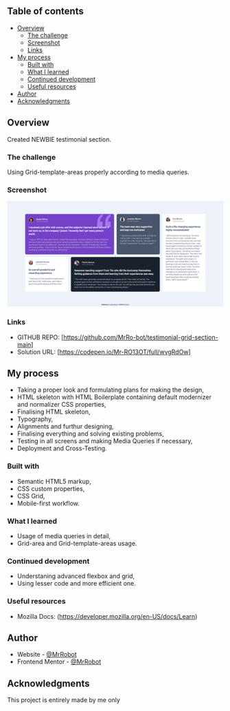 ## Table of contents

- [Overview](#overview)
  - [The challenge](#the-challenge)
  - [Screenshot](#screenshot)
  - [Links](#links)
- [My process](#my-process)
  - [Built with](#built-with)
  - [What I learned](#what-i-learned)
  - [Continued development](#continued-development)
  - [Useful resources](#useful-resources)
- [Author](#author)
- [Acknowledgments](#acknowledgments)

## Overview

Created NEWBIE testimonial section.

### The challenge

Using Grid-template-areas properly according to media queries.

### Screenshot

![](images/final.png)

### Links

- GITHUB REPO: [https://github.com/MrRo-bot/testimonial-grid-section-main]
- Solution URL: [https://codepen.io/Mr-RO13OT/full/wvgRdOw]

## My process

- Taking a proper look and formulating plans for making the design,
- HTML skeleton with HTML Boilerplate containing default modernizer and normalizer CSS properties,
- Finalising HTML skeleton,
- Typography,
- Alignments and furthur designing,
- Finalising everything and solving existing problems,
- Testing in all screens and making Media Queries if necessary,
- Deployment and Cross-Testing.

### Built with

- Semantic HTML5 markup,
- CSS custom properties,
- CSS Grid,
- Mobile-first workflow.

### What I learned

- Usage of media queries in detail,
- Grid-area and Grid-template-areas usage.

### Continued development

- Understaning advanced flexbox and grid,
- Using lesser code and more efficient one.

### Useful resources

- Mozilla Docs: (https://developer.mozilla.org/en-US/docs/Learn)

## Author

- Website - [@MrRobot](https://github.com/MrRo-bot)
- Frontend Mentor - [@MrRobot](https://www.frontendmentor.io/profile/MrRo-bot)

## Acknowledgments

This project is entirely made by me only

